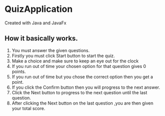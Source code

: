 # QuizApplication
Created with Java and JavaFx

## How it basically works.
1. You must answer the given questions.
1. Firstly you must click Start button to start the quiz.
1. Make a choice and make sure to keep an eye out for the clock
1. If you run out of time your chosen option for that question gives 0 points.
1. If you run out of time but you chose the correct option then you get a point.
1. If you click the Confirm button then you will progress to the next answer.
1. Click the Next button to progress to the next question until the last question.
1. After clicking the Next button on the last question ,you are then given your total score.
